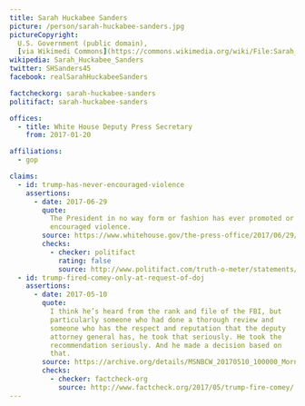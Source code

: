 ```yaml
---
title: Sarah Huckabee Sanders
picture: /person/sarah-huckabee-sanders.jpg
pictureCopyright:
  U.S. Government (public domain),
  [via Wikimedi Commons](https://commons.wikimedia.org/wiki/File:Sarah_huckabee_co_wh_presser_04.jpg)
wikipedia: Sarah_Huckabee_Sanders
twitter: SHSanders45
facebook: realSarahHuckabeeSanders

factcheckorg: sarah-huckabee-sanders
politifact: sarah-huckabee-sanders

offices:
  - title: White House Deputy Press Secretary
    from: 2017-01-20

affiliations:
  - gop

claims:
  - id: trump-has-never-encouraged-violence
    assertions:
      - date: 2017-06-29
        quote:
          The President in no way form or fashion has ever promoted or
          encouraged violence.
        source: https://www.whitehouse.gov/the-press-office/2017/06/29/press-briefing-principal-deputy-press-secretary-sarah-sanders-and
        checks:
          - checker: politifact
            rating: false
            source: http://www.politifact.com/truth-o-meter/statements/2017/jul/05/sarah-huckabee-sanders/has-donald-trump-never-promoted-or-encouraged-viol/
  - id: trump-fired-comey-only-at-request-of-doj
    assertions:
      - date: 2017-05-10
        quote:
          I think he’s heard from the rank and file of the FBI, but
          particularly someone who had done a thorough review and
          someone who has the respect and reputation that the deputy
          attorney general has, he took that seriously. He took the
          recommendation seriously. And he made a decision based on
          that.
        source: https://archive.org/details/MSNBCW_20170510_100000_Morning_Joe/start/2554.6/end/2577.3
        checks:
          - checker: factcheck-org
            source: http://www.factcheck.org/2017/05/trump-fire-comey/
---
```


